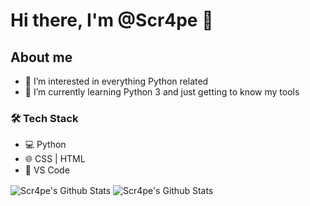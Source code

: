 # Hi there, I'm @Scr4pe 👋

## About me
- 👀 I’m interested in everything Python related
- 🌱 I’m currently learning Python 3 and just getting to know my tools

 ### 🛠️ Tech Stack

- 💻 Python
- 🌐 CSS | HTML
- 🔧 VS Code
<img align="center" alt="Scr4pe's Github Stats" src="https://github-readme-stats.vercel.app/api?username=Scr4pe&show_icons=true&hide_border=true&theme=merko" />
<img align="center" alt="Scr4pe's Github Stats" src="https://github-readme-stats.vercel.app/api/top-langs/?username=Scr4pe&layout=compact&theme=merko&hide_border=true" />

<!---
Scr4pe/Scr4pe is a ✨ special ✨ repository because its `README.md` (this file) appears on your GitHub profile.
You can click the Preview link to take a look at your changes.
--->
